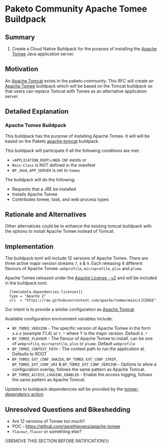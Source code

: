 # Paketo Community Apache Tomee Buildpack

## Summary

1. Create a Cloud Native Buildpack for the purpose of installing the [Apache Tomee](https://tomee.apache.org/) Java application server.

## Motivation

An [Apache Tomcat](https://github.com/paketo-buildpacks/apache-tomcat) exists in the paketo community. This RFC will create an 
[Apache Tomee](https://tomee.apache.org) buildpack which will be based on the Tomcat buildpack so that users can replace Tomcat with
Tomee as an alternative application server.

## Detailed Explanation

### Apache Tomee Buildpack

This buildpack has the purpose of installing Apache Tomee. It will will be based on the Paketo [apache-tomcat](https://github.com/paketo-buildpacks/apache-tomcat) buildpack. 

This buildpack will participate if all the following conditions are met:

- `<APPLICATION_ROOT>/WEB-INF` exists or
- `Main-Class` is NOT defined in the manifest
- `BP_JAVA_APP_SERVER` is set to `tomee`

The buildpack will do the following:

- Requests that a JRE be installed
- Installs Apache Tomee
- Contributes tomee, task, and web process types

## Rationale and Alternatives

Other alternatives could be to enhance the existing tomcat buildpack with the options to install Apache Tomee instead of Tomcat.

## Implementation

The buildpack.toml will include 12 versions of Apache Tomee. There are three active major version streams `7`, `8` & `9`. Each releasing 4 different flavours 
of Apache Tomee: `webprofile`, `microprofile`, `plus` and `plume`.
  
Apache Tomee released under the [Apache License - v2](https://github.com/apache/tomee/blob/master/LICENSE) and will be included in the buildpack.toml.
  
```
  [[metadata.dependencies.licenses]]
  type = "Apache 2"
  uri  = "https://raw.githubusercontent.com/apache/tomee/main/LICENSE"
``` 
Our intent is to provide a similar configuration as [Apache Tomcat](https://github.com/paketo-buildpacks/apache-tomcat). 

Available configuration environment variables include:
* `BP_TOMEE_VERSION` - The specific version of Apache Tomee in the form x.x.x (example 7.1.4) or `Y.*` where Y is the major version. Default `8.*`
* `BP_TOMEE_FLAVOUR` - The flavour of Apache Tomee to install, can be one of `webprofile`, `microprofile`, `plus` or `plume`. Default `webprofile`
* `BP_TOMEE_CONTEXT_PATH` - The context path to run the application at. Defaults to ROOT
* `BP_TOMEE_EXT_CONF_SHA256`, `BP_TOMEE_EXT_CONF_STRIP`, `BP_TOMEE_EXT_CONF_URI` & `BP_TOMEE_EXT_CONF_VERSION` - Options to allow a configuration overlay, follows the same pattern as Apache Tomcat.
* `BP_TOMEE_ACCESS_LOGGING_ENABLED` - Enable the access logging, follows the same pattern as Apache Tomcat. 

Updates to buildpack dependencies will be provided by the [tomee-dependency action](https://github.com/paketo-buildpacks/pipeline-builder/tree/main/actions/tomee-dependency).

## Unresolved Questions and Bikeshedding

* Are 12 versions of Tomee too much?
* POC - https://github.com/garethjevans/apache-tomee
* `flavour`, `flavor` or something else?

{{REMOVE THIS SECTION BEFORE RATIFICATION!}}
